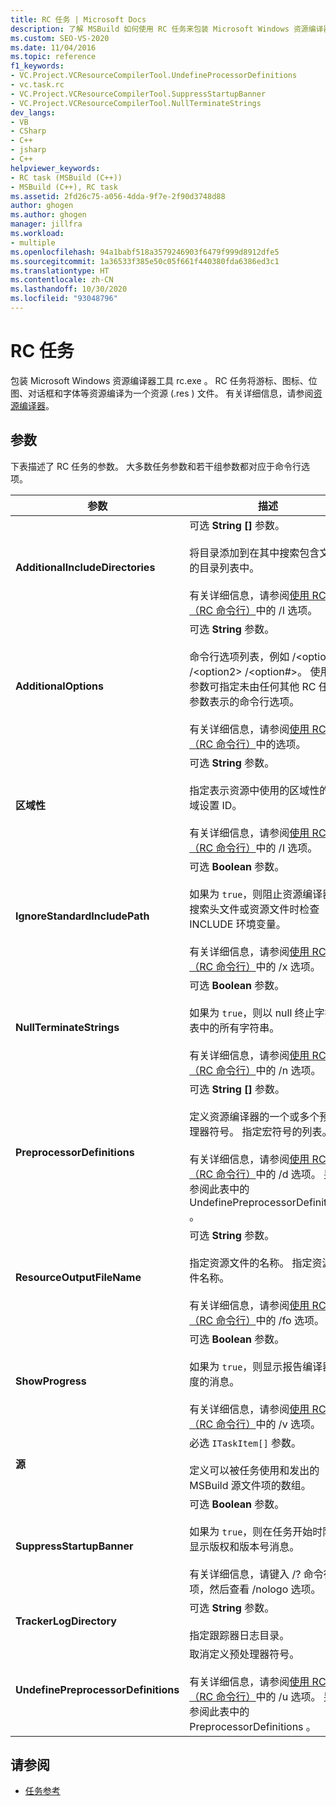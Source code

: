 ```yaml
---
title: RC 任务 | Microsoft Docs
description: 了解 MSBuild 如何使用 RC 任务来包装 Microsoft Windows 资源编译器工具 rc.exe，此工具将资源编译为 .res 文件。
ms.custom: SEO-VS-2020
ms.date: 11/04/2016
ms.topic: reference
f1_keywords:
- VC.Project.VCResourceCompilerTool.UndefineProcessorDefinitions
- vc.task.rc
- VC.Project.VCResourceCompilerTool.SuppressStartupBanner
- VC.Project.VCResourceCompilerTool.NullTerminateStrings
dev_langs:
- VB
- CSharp
- C++
- jsharp
- C++
helpviewer_keywords:
- RC task (MSBuild (C++))
- MSBuild (C++), RC task
ms.assetid: 2fd26c75-a056-4dda-9f7e-2f90d3748d88
author: ghogen
ms.author: ghogen
manager: jillfra
ms.workload:
- multiple
ms.openlocfilehash: 94a1babf518a3579246903f6479f999d8912dfe5
ms.sourcegitcommit: 1a36533f385e50c05f661f440380fda6386ed3c1
ms.translationtype: HT
ms.contentlocale: zh-CN
ms.lasthandoff: 10/30/2020
ms.locfileid: "93048796"
---
```

# <a name="rc-task"></a>RC 任务

包装 Microsoft Windows 资源编译器工具 rc.exe  。 RC  任务将游标、图标、位图、对话框和字体等资源编译为一个资源 (.res  ) 文件。 有关详细信息，请参阅[资源编译器](/windows/desktop/menurc/resource-compiler)。

## <a name="parameters"></a>参数

 下表描述了 RC 任务的参数。 大多数任务参数和若干组参数都对应于命令行选项。

|参数|描述|
|---------------|-----------------|
|**AdditionalIncludeDirectories**|可选 **String []** 参数。<br /><br /> 将目录添加到在其中搜索包含文件的目录列表中。<br /><br /> 有关详细信息，请参阅[使用 RC（RC 命令行）](/windows/win32/menurc/using-rc-the-rc-command-line-)中的 /I 选项。|
|**AdditionalOptions**|可选 **String** 参数。<br /><br /> 命令行选项列表，例如 /\<option1> /\<option2> /\<option#>。 使用此参数可指定未由任何其他 RC  任务参数表示的命令行选项。<br /><br /> 有关详细信息，请参阅[使用 RC（RC 命令行）](/windows/win32/menurc/using-rc-the-rc-command-line-)中的选项。|
|**区域性**|可选 **String** 参数。<br /><br /> 指定表示资源中使用的区域性的区域设置 ID。<br /><br /> 有关详细信息，请参阅[使用 RC（RC 命令行）](/windows/win32/menurc/using-rc-the-rc-command-line-)中的 /I 选项。|
|**IgnoreStandardIncludePath**|可选 **Boolean** 参数。<br /><br /> 如果为 `true`，则阻止资源编译器在搜索头文件或资源文件时检查 INCLUDE 环境变量。<br /><br /> 有关详细信息，请参阅[使用 RC（RC 命令行）](/windows/win32/menurc/using-rc-the-rc-command-line-)中的 /x 选项。|
|**NullTerminateStrings**|可选 **Boolean** 参数。<br /><br /> 如果为 `true`，则以 null 终止字符串表中的所有字符串。<br /><br /> 有关详细信息，请参阅[使用 RC（RC 命令行）](/windows/win32/menurc/using-rc-the-rc-command-line-)中的 /n 选项。|
|**PreprocessorDefinitions**|可选 **String []** 参数。<br /><br /> 定义资源编译器的一个或多个预处理器符号。 指定宏符号的列表。<br /><br /> 有关详细信息，请参阅[使用 RC（RC 命令行）](/windows/win32/menurc/using-rc-the-rc-command-line-)中的 /d 选项。 另请参阅此表中的 UndefinePreprocessorDefinitions  。|
|**ResourceOutputFileName**|可选 **String** 参数。<br /><br /> 指定资源文件的名称。 指定资源文件名称。<br /><br /> 有关详细信息，请参阅[使用 RC（RC 命令行）](/windows/win32/menurc/using-rc-the-rc-command-line-)中的 /fo 选项。|
|**ShowProgress**|可选 **Boolean** 参数。<br /><br /> 如果为 `true`，则显示报告编译器进度的消息。<br /><br /> 有关详细信息，请参阅[使用 RC（RC 命令行）](/windows/win32/menurc/using-rc-the-rc-command-line-)中的 /v 选项。|
|**源**|必选 `ITaskItem[]` 参数。<br /><br /> 定义可以被任务使用和发出的 MSBuild 源文件项的数组。|
|**SuppressStartupBanner**|可选 **Boolean** 参数。<br /><br /> 如果为 `true`，则在任务开始时阻止显示版权和版本号消息。<br /><br /> 有关详细信息，请键入 /?  命令行选项，然后查看 /nologo  选项。|
|**TrackerLogDirectory**|可选 **String** 参数。<br /><br /> 指定跟踪器日志目录。|
|**UndefinePreprocessorDefinitions**|取消定义预处理器符号。<br /><br /> 有关详细信息，请参阅[使用 RC（RC 命令行）](/windows/win32/menurc/using-rc-the-rc-command-line-)中的 /u 选项。 另请参阅此表中的 PreprocessorDefinitions  。|

## <a name="see-also"></a>请参阅

- [任务参考](../msbuild/msbuild-task-reference.md)